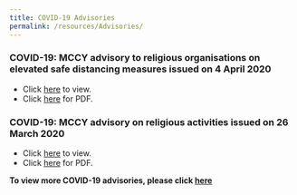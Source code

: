 ```yaml
---
title: COVID-19 Advisories
permalink: /resources/Advisories/
---
```


### COVID-19: MCCY advisory to religious organisations on elevated safe distancing measures issued on 4 April 2020

* Click [here](https://www.mccy.gov.sg/about-us/news-and-resources/press-statements/2020/apr/covid-19-mccy-advisory-to-religious-organisations-on-elevated-safe-distancing-measures) to view. 
* Click [here](/media/1-COVID-19MCCYAdvisoryonReligiousActivities.pdf) for PDF.

### COVID-19: MCCY advisory on religious activities issued on 26 March 2020

* Click [here](https://www.mccy.gov.sg/about-us/news-and-resources/press-statements/2020/mar/covid-19-mccy-advisory-on-religious-activities) to view. 
* Click [here](/media/2-COVID-19MCCYAdvisory.pdf) for PDF.


**To view more COVID-19 advisories, please click [here](https://www.gov.sg/article/covid-19-sector-specific-advisories)**
